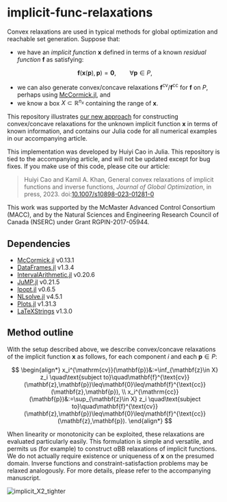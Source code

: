 # implicit-func-relaxations

Convex relaxations are used in typical methods for global optimization and reachable set generation. Suppose that:

- we have an *implicit function* $\mathbf{x}$ defined in terms of a
known *residual function* $\mathbf{f}$ as satisfying:

$$
\mathbf{f}(\mathbf{x}(\mathbf{p}),\mathbf{p}) = \mathbf{0},
\qquad\forall\mathbf{p}\in P,
$$

- we can also generate convex/concave relaxations $\mathbf{f}^{\text{cv}}/\mathbf{f}^{\text{cc}}$ for $\mathbf{f}$ on $P$,
perhaps using
[McCormick.jl](https://github.com/PSORLab/McCormick.jl), and 
- we
know a box $X\subset\mathbb{R}^{n_x}$ containing the range of $\mathbf{x}$. 

This
repository illustrates [our new approach](https://doi.org/10.1007/s10898-023-01281-0) for constructing
convex/concave relaxations for the unknown implicit function
$\mathbf{x}$ in terms of known information, and contains our Julia code for all numerical examples in our accompanying article. 

This implementation was developed by Huiyi Cao in Julia. This repository is
tied to the accompanying article, and will not be updated except for bug
fixes. If you make use of this code, please cite our article:

> Huiyi Cao and Kamil A. Khan, General convex relaxations of implicit functions and inverse functions, *Journal of Global Optimization*, in press, 2023. doi:[10.1007/s10898-023-01281-0](https://doi.org/10.1007/s10898-023-01281-0)

This work was supported by the McMaster Advanced Control Consortium
(MACC), and by the Natural Sciences and Engineering Research Council of Canada (NSERC) under Grant RGPIN-2017-05944.

## Dependencies

- [McCormick.jl](https://github.com/PSORLab/McCormick.jl) v0.13.1
- [DataFrames.jl](https://github.com/JuliaData/DataFrames.jl) v1.3.4
- [IntervalArithmetic.jl](https://github.com/JuliaIntervals/IntervalArithmetic.jl) v0.20.6
- [JuMP.jl](https://github.com/jump-dev/JuMP.jl) v0.21.5
- [Ipopt.jl](https://github.com/jump-dev/Ipopt.jl) v0.6.5
- [NLsolve.jl](https://github.com/JuliaNLSolvers/NLsolve.jl) v4.5.1
- [Plots.jl](https://github.com/JuliaPlots/Plots.jl) v1.31.3
- [LaTeXStrings](https://github.com/stevengj/LaTeXStrings.jl) v1.3.0

## Method outline

With the setup described above, we describe convex/concave relaxations
of the implicit function $\mathbf{x}$ as follows, for each component
$i$ and each $\mathbf{p}\in P$:

$$
\begin{align*}
x_i^{\mathrm{cv}}(\mathbf{p})&:=\inf_{\mathbf{z}\in X} z_i
\quad\text{subject
to}\quad\mathbf{f}^{\text{cv}}(\mathbf{z},\mathbf{p})\leq\mathbf{0}\leq\mathbf{f}^{\text{cc}}(\mathbf{z},\mathbf{p}),
\\
x_i^{\mathrm{cc}}(\mathbf{p})&:=\sup_{\mathbf{z}\in X} z_i
\quad\text{subject
to}\quad\mathbf{f}^{\text{cv}}(\mathbf{z},\mathbf{p})\leq\mathbf{0}\leq\mathbf{f}^{\text{cc}}(\mathbf{z},\mathbf{p}). 
\end{align*}
$$

When linearity or monotonicity can be exploited, these relaxations are evaluated
particularly easily. This formulation is simple and versatile, and permits us (for example) to construct αBB relaxations of implicit functions. 
We do not actually require existence or uniqueness of
$\mathbf{x}$ on the presumed domain. Inverse functions and
constraint-satisfaction problems may be relaxed analogously. For more details, please refer to
the accompanying manuscript.

![implicit_X2_tighter](https://user-images.githubusercontent.com/64545976/231295964-2e77a049-f9ad-48da-9c3a-6e48879f327b.jpg)

